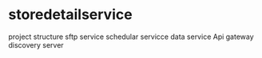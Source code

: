 # storedetailservice
project structure
sftp service
schedular servicce
data service
Api gateway
discovery server

